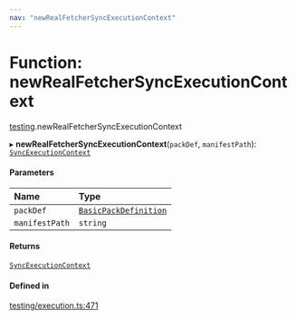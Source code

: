 ```yaml
---
nav: "newRealFetcherSyncExecutionContext"
---
```

# Function: newRealFetcherSyncExecutionContext

[testing](../modules/testing.md).newRealFetcherSyncExecutionContext

▸ **newRealFetcherSyncExecutionContext**(`packDef`, `manifestPath`): [`SyncExecutionContext`](../interfaces/core.SyncExecutionContext.md)

#### Parameters

| Name | Type |
| :------ | :------ |
| `packDef` | [`BasicPackDefinition`](../types/core.BasicPackDefinition.md) |
| `manifestPath` | `string` |

#### Returns

[`SyncExecutionContext`](../interfaces/core.SyncExecutionContext.md)

#### Defined in

[testing/execution.ts:471](https://github.com/coda/packs-sdk/blob/main/testing/execution.ts#L471)
